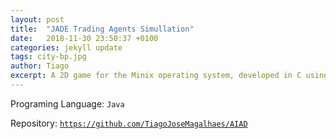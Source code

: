 ```yaml
---
layout: post
title:  "JADE Trading Agents Simullation"
date:   2018-11-30 23:50:37 +0100
categories: jekyll update
tags: city-bp.jpg
author: Tiago
excerpt: A 2D game for the Minix operating system, developed in C using only the C standard library and Minix's OS API.
---
```


Programing Language: `Java`

Repository: [`https://github.com/TiagoJoseMagalhaes/AIAD`](https://github.com/TiagoJoseMagalhaes/AIAD)
